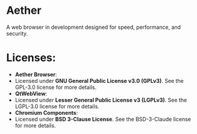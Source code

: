 # Aether
A web browser in development designed for speed, performance, and security.

# Licenses:
- **Aether Browser**:
- Licensed under **GNU General Public License v3.0 (GPLv3)**. See the GPL-3.0 license for more details.
- **QtWebView**:
- Licensed under **Lesser General Public License v3 (LGPLv3)**. See the LGPL-3.0 license for more details.
- **Chromium Components**:
- Licensed under **BSD 3-Clause License**. See the BSD-3-Claude license for more details.
